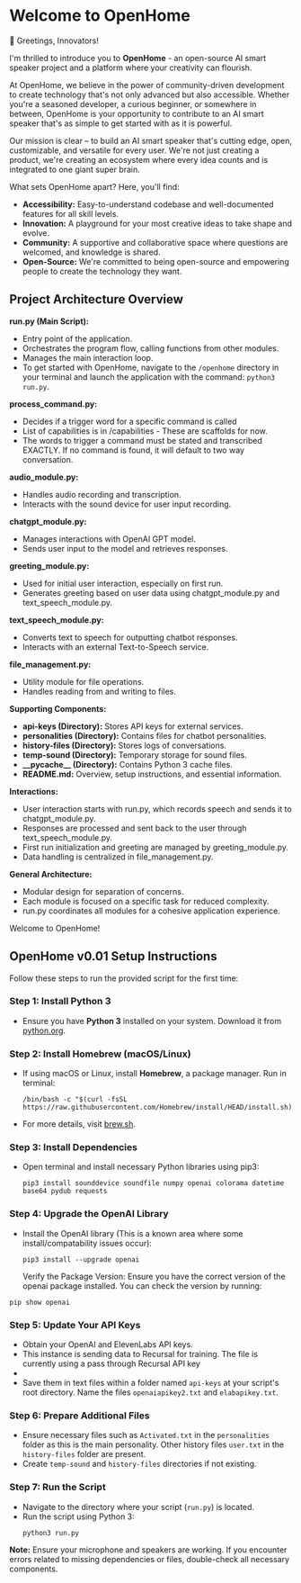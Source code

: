 <h1>Welcome to OpenHome</h1>

<p>👋 Greetings, Innovators!</p>

<p>
    I'm thrilled to introduce you to <strong>OpenHome</strong> - an open-source AI smart speaker project and a platform where your creativity can flourish.
</p>

<p>
    At OpenHome, we believe in the power of community-driven development to create technology that's not only advanced but also accessible. Whether you're a seasoned developer, a curious beginner, or somewhere in between, OpenHome is your opportunity to contribute to an AI smart speaker that's as simple to get started with as it is powerful.
</p>

<p>
    Our mission is clear – to build an AI smart speaker that's cutting edge, open, customizable, and versatile for every user. We're not just creating a product, we're creating an ecosystem where every idea counts and is integrated to one giant super brain.
</p>

<p>
    What sets OpenHome apart? Here, you'll find:
    <ul>
        <li><strong>Accessibility:</strong> Easy-to-understand codebase and well-documented features for all skill levels.</li>
        <li><strong>Innovation:</strong> A playground for your most creative ideas to take shape and evolve.</li>
        <li><strong>Community:</strong> A supportive and collaborative space where questions are welcomed, and knowledge is shared.</li>
        <li><strong>Open-Source:</strong> We're committed to being open-source and empowering people to create the technology they want.</li>
    </ul>
</p>

<h2>Project Architecture Overview</h2>

<p><strong>run.py (Main Script):</strong></p>
<ul>
    <li>Entry point of the application. 
    <li>Orchestrates the program flow, calling functions from other modules.</li>
    <li>Manages the main interaction loop.</li>
    <li>To get started with OpenHome, navigate to the <code>/openhome</code> directory in your terminal and launch the application with the command: <code>python3 run.py</code>.</li>
</ul>


<p><strong>process_command.py:</strong></p>
<ul>
    <li>Decides if a trigger word for a specific command is called</li>
    <li>List of capabilities is in /capabilities - These are scaffolds for now.</li>
    <li>The words to trigger a command must be stated and transcribed EXACTLY. If no command is found, it will default to two way conversation.</li>
</ul>



<p><strong>audio_module.py:</strong></p>
<ul>
    <li>Handles audio recording and transcription.</li>
    <li>Interacts with the sound device for user input recording.</li>
</ul>

<p><strong>chatgpt_module.py:</strong></p>
<ul>
    <li>Manages interactions with OpenAI GPT model.</li>
    <li>Sends user input to the model and retrieves responses.</li>
</ul>

<p><strong>greeting_module.py:</strong></p>
<ul>
    <li>Used for initial user interaction, especially on first run.</li>
    <li>Generates greeting based on user data using chatgpt_module.py and text_speech_module.py.</li>
</ul>

<p><strong>text_speech_module.py:</strong></p>
<ul>
    <li>Converts text to speech for outputting chatbot responses.</li>
    <li>Interacts with an external Text-to-Speech service.</li>
</ul>

<p><strong>file_management.py:</strong></p>
<ul>
    <li>Utility module for file operations.</li>
    <li>Handles reading from and writing to files.</li>
</ul>

<p><strong>Supporting Components:</strong></p>
<ul>
    <li><strong>api-keys (Directory):</strong> Stores API keys for external services.</li>
    <li><strong>personalities (Directory):</strong> Contains files for chatbot personalities.</li>
    <li><strong>history-files (Directory):</strong> Stores logs of conversations.</li>
    <li><strong>temp-sound (Directory):</strong> Temporary storage for sound files.</li>
    <li><strong>__pycache__ (Directory):</strong> Contains Python 3 cache files.</li>
    <li><strong>README.md:</strong> Overview, setup instructions, and essential information.</li>
</ul>

<p><strong>Interactions:</strong></p>
<ul>
    <li>User interaction starts with run.py, which records speech and sends it to chatgpt_module.py.</li>
    <li>Responses are processed and sent back to the user through text_speech_module.py.</li>
    <li>First run initialization and greeting are managed by greeting_module.py.</li>
    <li>Data handling is centralized in file_management.py.</li>
</ul>

<p><strong>General Architecture:</strong></p>
<ul>
    <li>Modular design for separation of concerns.</li>
    <li>Each module is focused on a specific task for reduced complexity.</li>
    <li>run.py coordinates all modules for a cohesive application experience.</li>
</ul>


Welcome to OpenHome!

</head>
<body>

<h2>OpenHome v0.01 Setup Instructions</h2>

<p>Follow these steps to run the provided script for the first time:</p>

<h3><strong>Step 1: Install Python 3</strong></h3>
<ul>
  <li>Ensure you have <strong>Python 3</strong> installed on your system. Download it from <a href="https://www.python.org/downloads/">python.org</a>.</li>
</ul>

<h3><strong>Step 2: Install Homebrew (macOS/Linux)</strong></h3>
<ul>
  <li>If using macOS or Linux, install <strong>Homebrew</strong>, a package manager. Run in terminal:
    <pre><code>/bin/bash -c "$(curl -fsSL https://raw.githubusercontent.com/Homebrew/install/HEAD/install.sh)"</code></pre>
  </li>
  <li>For more details, visit <a href="https://brew.sh/">brew.sh</a>.</li>
</ul>

<h3><strong>Step 3: Install Dependencies</strong></h3>
<ul>
  <li>Open terminal and install necessary Python libraries using pip3:
    <pre><code>pip3 install sounddevice soundfile numpy openai colorama datetime base64 pydub requests</code></pre>
  </li>
</ul>

<h3><strong>Step 4: Upgrade the OpenAI Library</strong></h3>
<ul>
  <li>Install the OpenAI library (This is a known area where some install/compatability issues occur):
    <pre><code>pip3 install --upgrade openai</code></pre>
<ui></ui>Verify the Package Version: Ensure you have the correct version of the openai package installed. You can check the version by running:</ul> <code>pip show openai </code>
  </li>
</ul>

<h3><strong>Step 5: Update Your API Keys</strong></h3>
<ul>
  <li>Obtain your OpenAI and ElevenLabs API keys.</li>
  <li>This instance is sending data to Recursal for training. The file is currently using a pass through Recursal API key<li>
  <li>Save them in text files within a folder named <code>api-keys</code> at your script's root directory. Name the files <code>openaiapikey2.txt</code> and <code>elabapikey.txt</code>.</li>
</ul>

<h3><strong>Step 6: Prepare Additional Files</strong></h3>
<ul>
  <li>Ensure necessary files such as <code>Activated.txt</code> in the <code>personalities</code> folder as this is the main personality. Other history files <code>user.txt</code> in the <code>history-files</code> folder are present.</li>
  <li>Create <code>temp-sound</code> and <code>history-files</code> directories if not existing.</li>
</ul>

<h3><strong>Step 7: Run the Script</strong></h3>
<ul>
  <li>Navigate to the directory where your script (<code>run.py</code>) is located.</li>
  <li>Run the script using Python 3:
    <pre><code>python3 run.py</code></pre>
  </li>
</ul>

<p><strong>Note:</strong> Ensure your microphone and speakers are working. If you encounter errors related to missing dependencies or files, double-check all necessary components.</p>

</body>
</html>
